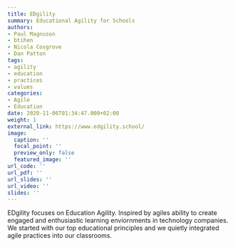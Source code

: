 ```yaml
---
title: EDgility
summary: Educational Agility for Schools
authors:
- Paul Magnuson
- btihen
- Nicola Cosgrove
- Dan Patton
tags:
- agility
- education
- practices
- values
categories:
- Agile
- Education
date: 2020-11-06T01:34:47.000+02:00
weight: 1
external_link: https://www.edgility.school/
image:
  caption: ''
  focal_point: ''
  preview_only: false
  featured_image: ''
url_code: ''
url_pdf: ''
url_slides: ''
url_video: ''
slides: ''
---
```

EDgility focuses on Education Agility.  Inspired by agiles ability to create engaged and enthusiastic learning enviornments in technology companies.  We started with our top educational principles and we quietly integrated agile practices into our classrooms.
